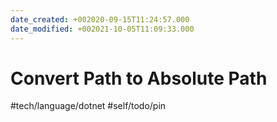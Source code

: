 ```yaml
---
date_created: +002020-09-15T11:24:57.000
date_modified: +002021-10-05T11:09:33.000
---
```


# Convert Path to Absolute Path

#tech/language/dotnet #self/todo/pin
